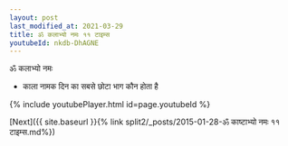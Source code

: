 ```yaml
---
layout: post
last_modified_at: 2021-03-29
title: ॐ कलाभ्यो नमः ११ टाइम्स
youtubeId: nkdb-DhAGNE
---
```

 
 
 ॐ कलाभ्यो नमः  
 
 -  काला नामक दिन का सबसे छोटा भाग कौन होता है 
 
  
 
  
 
 
 
 
 
 


{% include youtubePlayer.html id=page.youtubeId %}
 
[Next]({{ site.baseurl }}{% link  split2/_posts/2015-01-28-ॐ काष्टाभ्यो नमः ११ टाइम्स.md%})
 
